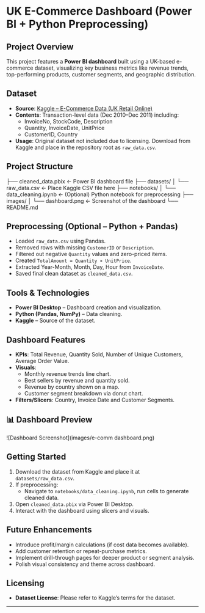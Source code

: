 # UK E-Commerce Dashboard (Power BI + Python Preprocessing)

##  Project Overview
This project features a **Power BI dashboard** built using a UK-based e-commerce dataset, visualizing key business metrics like revenue trends, top-performing products, customer segments, and geographic distribution.

##  Dataset
- **Source**: [Kaggle – E-Commerce Data (UK Retail Online)](https://www.kaggle.com/datasets/carrie1/ecommerce-data)  
- **Contents**: Transaction-level data (Dec 2010–Dec 2011) including:
  - InvoiceNo, StockCode, Description
  - Quantity, InvoiceDate, UnitPrice
  - CustomerID, Country
- **Usage**: Original dataset not included due to licensing. Download from Kaggle and place in the repository root as `raw_data.csv`.

##  Project Structure
├── cleaned_data.pbix ← Power BI dashboard file
├── datasets/
│ └── raw_data.csv ← Place Kaggle CSV file here
├── notebooks/
│ └── data_cleaning.ipynb ← (Optional) Python notebook for preprocessing
├── images/
│ └── dashboard.png ← Screenshot of the dashboard
└── README.md

##  Preprocessing (Optional – Python + Pandas)

- Loaded `raw_data.csv` using Pandas.
- Removed rows with missing `CustomerID` or `Description`.
- Filtered out negative `Quantity` values and zero-priced items.
- Created `TotalAmount = Quantity × UnitPrice`.
- Extracted Year-Month, Month, Day, Hour from `InvoiceDate`.
- Saved final clean dataset as `cleaned_data.csv`.

##  Tools & Technologies
- **Power BI Desktop** – Dashboard creation and visualization.
- **Python (Pandas, NumPy)** – Data cleaning.
- **Kaggle** – Source of the dataset.

##  Dashboard Features
- **KPIs**: Total Revenue, Quantity Sold, Number of Unique Customers, Average Order Value.
- **Visuals**:
  - Monthly revenue trends line chart.
  - Best sellers by revenue and quantity sold.
  - Revenue by country shown on a map.
  - Customer segment breakdown via donut chart.
- **Filters/Slicers**: Country, Invoice Date and Customer Segments.


## 📊 Dashboard Preview
![Dashboard Screenshot](images/e-comm dashboard.png)




##  Getting Started
1. Download the dataset from Kaggle and place it at `datasets/raw_data.csv`.
2. If preprocessing:
   - Navigate to `notebooks/data_cleaning.ipynb`, run cells to generate cleaned data.
3. Open `cleaned_data.pbix` via Power BI Desktop.
4. Interact with the dashboard using slicers and visuals.

##  Future Enhancements
- Introduce profit/margin calculations (if cost data becomes available).
- Add customer retention or repeat-purchase metrics.
- Implement drill-through pages for deeper product or segment analysis.
- Polish visual consistency and theme across dashboard.

##  Licensing
- **Dataset License**: Please refer to Kaggle’s terms for the dataset.

---
